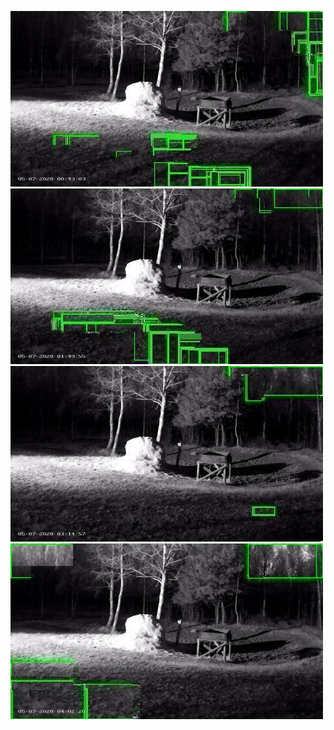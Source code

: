 ![20200507-004207-011212](in/20200507/20200507-004207-011212_0_.jpg)
![20200507-014227-021232](in/20200507/20200507-014227-021232_0_.jpg)
![20200507-030738-033743](in/20200507/20200507-030738-033743_0_.jpg)
![20200507-033748-040753](in/20200507/20200507-033748-040753_0_.jpg)
